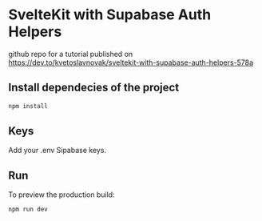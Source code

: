 # SvelteKit with Supabase Auth Helpers

 github repo for a tutorial published on https://dev.to/kvetoslavnovak/sveltekit-with-supabase-auth-helpers-578a 

## Install dependecies of the project

```bash
npm install
```

## Keys

Add your .env Sipabase keys. 


## Run

To preview the production build:

```bash
npm run dev
```

